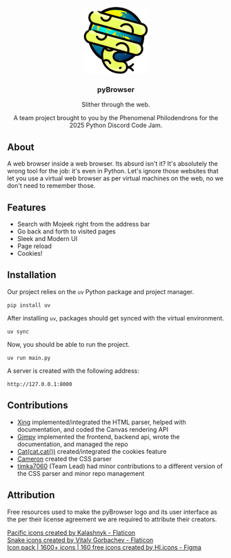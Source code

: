 
<div align="center">
    <picture>
      <img width="150px" alt="pybrowser logo" src="./docs/assets/pybrowser_logo.png">
    </picture>
      <div align="center">
         <h3>pyBrowser</h3>
         <p>Slither through the web.</p>
         <p>A team project brought to you by the Phenomenal Philodendrons for the 2025 Python Discord Code Jam.</p>
      </div>
</div>

## About
A web browser inside a web browser. Its absurd isn't it? It's absolutely the wrong tool for the job: it's even in Python. Let's ignore those websites that let you use a virtual web browser as per virtual machines on the web, no we don't need to remember those.

## Features
* Search with Mojeek right from the address bar
* Go back and forth to visited pages
* Sleek and Modern UI
* Page reload
* Cookies!

## Installation
Our project relies on the `uv` Python package and project manager.
```
pip install uv
```
After installing `uv`, packages should get synced with the virtual environment.
```
uv sync
```
Now, you should be able to run the project.
```
uv run main.py
```

A server is created with the following address:
```
http://127.0.0.1:8000
```

## Contributions
- <a href="https://github.com/xing216">Xing</a> implemented/integrated the HTML parser, helped with documentation, and coded the Canvas rendering API
- <a href="https://github.com/Gimpy3887">Gimpy</a> implemented the frontend, backend api, wrote the documentation, and managed the repo
- <a href="https://github.com/bast0006">Cat(cat.cat())</a> created/integrated the cookies feature
- <a href="https://github.com/cameronabel">Cameron</a> created the CSS parser
- <a href="https://github.com/poti1">timka7060</a> (Team Lead) had minor contributions to a different version of the CSS parser and minor repo management


## Attribution
Free resources used to make the pyBrowser logo and its user interface as the per their license agreement we are required to attribute their creators.  

<a href="https://www.flaticon.com/free-icons/pacific" title="pacific icons">Pacific icons created by Kalashnyk - Flaticon</a>  
<a href="https://www.flaticon.com/free-icons/snake" title="snake icons">Snake icons created by Vitaly Gorbachev - Flaticon</a>  
<a href="https://www.figma.com/community/file/1159604531253325245" title="ui icons">Icon pack | 1600+ icons | 160 free icons created by HI.icons - Figma</a>
